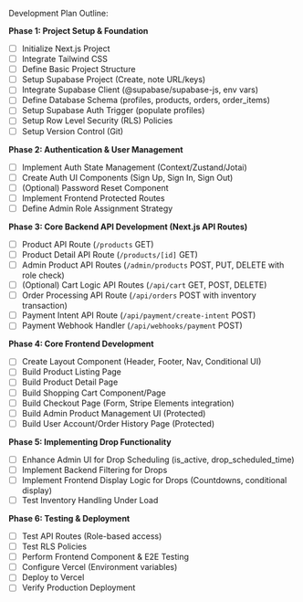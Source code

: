 Development Plan Outline:

**Phase 1: Project Setup & Foundation**
- [ ] Initialize Next.js Project
- [ ] Integrate Tailwind CSS
- [ ] Define Basic Project Structure
- [ ] Setup Supabase Project (Create, note URL/keys)
- [ ] Integrate Supabase Client (@supabase/supabase-js, env vars)
- [ ] Define Database Schema (profiles, products, orders, order_items)
- [ ] Setup Supabase Auth Trigger (populate profiles)
- [ ] Setup Row Level Security (RLS) Policies
- [ ] Setup Version Control (Git)

**Phase 2: Authentication & User Management**
- [ ] Implement Auth State Management (Context/Zustand/Jotai)
- [ ] Create Auth UI Components (Sign Up, Sign In, Sign Out)
- [ ] (Optional) Password Reset Component
- [ ] Implement Frontend Protected Routes
- [ ] Define Admin Role Assignment Strategy

**Phase 3: Core Backend API Development (Next.js API Routes)**
- [ ] Product API Route (`/products` GET)
- [ ] Product Detail API Route (`/products/[id]` GET)
- [ ] Admin Product API Routes (`/admin/products` POST, PUT, DELETE with role check)
- [ ] (Optional) Cart Logic API Routes (`/api/cart` GET, POST, DELETE)
- [ ] Order Processing API Route (`/api/orders` POST with inventory transaction)
- [ ] Payment Intent API Route (`/api/payment/create-intent` POST)
- [ ] Payment Webhook Handler (`/api/webhooks/payment` POST)

**Phase 4: Core Frontend Development**
- [ ] Create Layout Component (Header, Footer, Nav, Conditional UI)
- [ ] Build Product Listing Page
- [ ] Build Product Detail Page
- [ ] Build Shopping Cart Component/Page
- [ ] Build Checkout Page (Form, Stripe Elements integration)
- [ ] Build Admin Product Management UI (Protected)
- [ ] Build User Account/Order History Page (Protected)

**Phase 5: Implementing Drop Functionality**
- [ ] Enhance Admin UI for Drop Scheduling (is_active, drop_scheduled_time)
- [ ] Implement Backend Filtering for Drops
- [ ] Implement Frontend Display Logic for Drops (Countdowns, conditional display)
- [ ] Test Inventory Handling Under Load

**Phase 6: Testing & Deployment**
- [ ] Test API Routes (Role-based access)
- [ ] Test RLS Policies
- [ ] Perform Frontend Component & E2E Testing
- [ ] Configure Vercel (Environment variables)
- [ ] Deploy to Vercel
- [ ] Verify Production Deployment